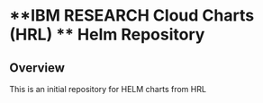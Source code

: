 # **IBM RESEARCH Cloud Charts (HRL) ** Helm Repository

## Overview

This is an initial repository for HELM charts from HRL
